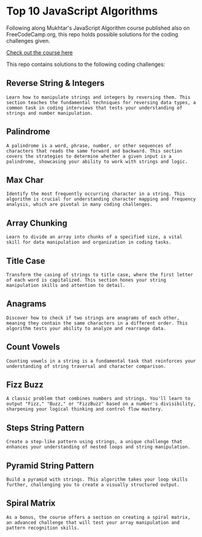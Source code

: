 # Top 10 JavaScript Algorithms

Following along Mukhtar's JavaScript Algorithm course published also on FreeCodeCamp.org,
this repo holds possible solutions for the coding challenges given.

[Check out the course here](https://www.freecodecamp.org/news/top-10-javascript-algorithms-for-coding-challenges/)

This repo contains solutions to the following coding challenges:

## Reverse String & Integers

    Learn how to manipulate strings and integers by reversing them. This section teaches the fundamental techniques for reversing data types, a common task in coding interviews that tests your understanding of strings and number manipulation.

## Palindrome
    A palindrome is a word, phrase, number, or other sequences of characters that reads the same forward and backward. This section covers the strategies to determine whether a given input is a palindrome, showcasing your ability to work with strings and logic.

## Max Char
    Identify the most frequently occurring character in a string. This algorithm is crucial for understanding character mapping and frequency analysis, which are pivotal in many coding challenges.

## Array Chunking
    Learn to divide an array into chunks of a specified size, a vital skill for data manipulation and organization in coding tasks.

## Title Case
    Transform the casing of strings to title case, where the first letter of each word is capitalized. This section hones your string manipulation skills and attention to detail.

## Anagrams
    Discover how to check if two strings are anagrams of each other, meaning they contain the same characters in a different order. This algorithm tests your ability to analyze and rearrange data.

## Count Vowels
    Counting vowels in a string is a fundamental task that reinforces your understanding of string traversal and character comparison.

## Fizz Buzz
    A classic problem that combines numbers and strings. You'll learn to output "Fizz," "Buzz," or "FizzBuzz" based on a number's divisibility, sharpening your logical thinking and control flow mastery.

## Steps String Pattern
    Create a step-like pattern using strings, a unique challenge that enhances your understanding of nested loops and string manipulation.

## Pyramid String Pattern
    Build a pyramid with strings. This algorithm takes your loop skills further, challenging you to create a visually structured output.

## Spiral Matrix
    As a bonus, the course offers a section on creating a spiral matrix, an advanced challenge that will test your array manipulation and pattern recognition skills.
